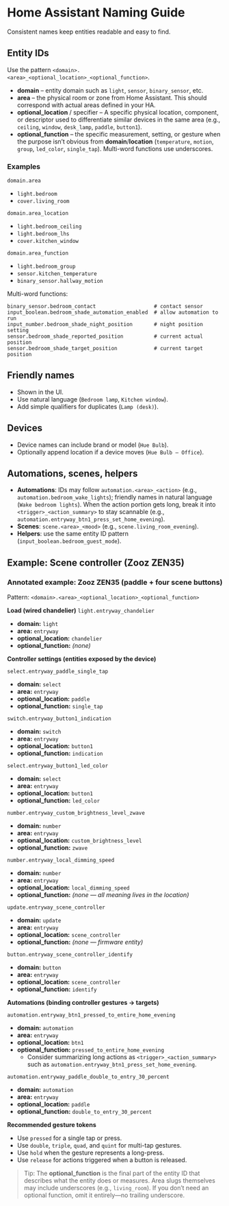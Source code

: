 # Home Assistant Naming Guide

Consistent names keep entities readable and easy to find.

## Entity IDs

Use the pattern `<domain>.<area>_<optional_location>_<optional_function>`.

- **domain** – entity domain such as `light`, `sensor`, `binary_sensor`, etc.
- **area** – the physical room or zone from Home Assistant. This should correspond with actual areas defined in your HA.
- **optional_location** / specifier – A specific physical location, component, or descriptor used to differentiate similar devices in the same area (e.g., `ceiling`, `window`, `desk_lamp`, `paddle`, `button1`).
- **optional_function** – the specific measurement, setting, or gesture when the purpose isn’t obvious from **domain**/**location** (`temperature`, `motion`, `group`, `led_color`, `single_tap`). Multi-word functions use underscores.


### Examples

`domain.area`

- `light.bedroom`
- `cover.living_room`

`domain.area_location`

- `light.bedroom_ceiling`
- `light.bedroom_lhs`
- `cover.kitchen_window`

`domain.area_function`

- `light.bedroom_group`
- `sensor.kitchen_temperature`
- `binary_sensor.hallway_motion`

Multi-word functions:

```
binary_sensor.bedroom_contact                   # contact sensor
input_boolean.bedroom_shade_automation_enabled  # allow automation to run
input_number.bedroom_shade_night_position       # night position setting
sensor.bedroom_shade_reported_position          # current actual position
sensor.bedroom_shade_target_position            # current target position
```

## Friendly names

- Shown in the UI.
- Use natural language (`Bedroom lamp`, `Kitchen window`).
- Add simple qualifiers for duplicates (`Lamp (desk)`).

## Devices

- Device names can include brand or model (`Hue Bulb`).
- Optionally append location if a device moves (`Hue Bulb – Office`).

## Automations, scenes, helpers

- **Automations**: IDs may follow `automation.<area>_<action>` (e.g., `automation.bedroom_wake_lights`); friendly names in natural language (`Wake bedroom lights`). When the action portion gets long, break it into `<trigger>_<action_summary>` to stay scannable (e.g., `automation.entryway_btn1_press_set_home_evening`).
- **Scenes**: `scene.<area>_<mood>` (e.g., `scene.living_room_evening`).
- **Helpers**: use the same entity ID pattern (`input_boolean.bedroom_guest_mode`).

## Example: Scene controller (Zooz ZEN35)

### Annotated example: Zooz ZEN35 (paddle + four scene buttons)

Pattern: `<domain>.<area>_<optional_location>_<optional_function>`

**Load (wired chandelier)**
`light.entryway_chandelier`  
- **domain:** `light`  
- **area:** `entryway`  
- **optional_location:** `chandelier`  
- **optional_function:** *(none)*

**Controller settings (entities exposed by the device)**

`select.entryway_paddle_single_tap`  
- **domain:** `select`  
- **area:** `entryway`  
- **optional_location:** `paddle`  
- **optional_function:** `single_tap`

`switch.entryway_button1_indication`  
- **domain:** `switch`  
- **area:** `entryway`  
- **optional_location:** `button1`  
- **optional_function:** `indication`

`select.entryway_button1_led_color`  
- **domain:** `select`  
- **area:** `entryway`  
- **optional_location:** `button1`  
- **optional_function:** `led_color`

`number.entryway_custom_brightness_level_zwave`  
- **domain:** `number`  
- **area:** `entryway`  
- **optional_location:** `custom_brightness_level`  
- **optional_function:** `zwave`

`number.entryway_local_dimming_speed`  
- **domain:** `number`  
- **area:** `entryway`  
- **optional_location:** `local_dimming_speed`  
- **optional_function:** *(none — all meaning lives in the location)*

`update.entryway_scene_controller`  
- **domain:** `update`  
- **area:** `entryway`  
- **optional_location:** `scene_controller`  
- **optional_function:** *(none — firmware entity)*

`button.entryway_scene_controller_identify`  
- **domain:** `button`  
- **area:** `entryway`  
- **optional_location:** `scene_controller`  
- **optional_function:** `identify`

**Automations (binding controller gestures → targets)**

`automation.entryway_btn1_pressed_to_entire_home_evening`
- **domain:** `automation`
- **area:** `entryway`
- **optional_location:** `btn1`
- **optional_function:** `pressed_to_entire_home_evening`
  - Consider summarizing long actions as `<trigger>_<action_summary>` such as `automation.entryway_btn1_press_set_home_evening`.

`automation.entryway_paddle_double_to_entry_30_percent`
- **domain:** `automation`
- **area:** `entryway`
- **optional_location:** `paddle`
- **optional_function:** `double_to_entry_30_percent`

**Recommended gesture tokens**

- Use `pressed` for a single tap or press.
- Use `double`, `triple`, `quad`, and `quint` for multi-tap gestures.
- Use `hold` when the gesture represents a long-press.
- Use `release` for actions triggered when a button is released.

> Tip: The **optional_function** is the final part of the entity ID that describes what the entity does or measures. Area slugs themselves may include underscores (e.g., `living_room`). If you don’t need an optional function, omit it entirely—no trailing underscore.
